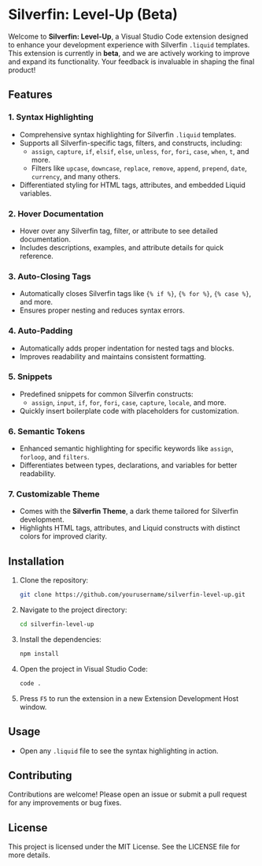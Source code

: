 # Silverfin: Level-Up (Beta)

Welcome to **Silverfin: Level-Up**, a Visual Studio Code extension designed to enhance your development experience with Silverfin `.liquid` templates. This extension is currently in **beta**, and we are actively working to improve and expand its functionality. Your feedback is invaluable in shaping the final product!

## Features

### 1. **Syntax Highlighting**
- Comprehensive syntax highlighting for Silverfin `.liquid` templates.
- Supports all Silverfin-specific tags, filters, and constructs, including:
  - `assign`, `capture`, `if`, `elsif`, `else`, `unless`, `for`, `fori`, `case`, `when`, `t`, and more.
  - Filters like `upcase`, `downcase`, `replace`, `remove`, `append`, `prepend`, `date`, `currency`, and many others.
- Differentiated styling for HTML tags, attributes, and embedded Liquid variables.

### 2. **Hover Documentation**
- Hover over any Silverfin tag, filter, or attribute to see detailed documentation.
- Includes descriptions, examples, and attribute details for quick reference.

### 3. **Auto-Closing Tags**
- Automatically closes Silverfin tags like `{% if %}`, `{% for %}`, `{% case %}`, and more.
- Ensures proper nesting and reduces syntax errors.

### 4. **Auto-Padding**
- Automatically adds proper indentation for nested tags and blocks.
- Improves readability and maintains consistent formatting.

### 5. **Snippets**
- Predefined snippets for common Silverfin constructs:
  - `assign`, `input`, `if`, `for`, `fori`, `case`, `capture`, `locale`, and more.
- Quickly insert boilerplate code with placeholders for customization.

### 6. **Semantic Tokens**
- Enhanced semantic highlighting for specific keywords like `assign`, `forloop`, and `filters`.
- Differentiates between types, declarations, and variables for better readability.

### 7. **Customizable Theme**
- Comes with the **Silverfin Theme**, a dark theme tailored for Silverfin development.
- Highlights HTML tags, attributes, and Liquid constructs with distinct colors for improved clarity.

## Installation

1. Clone the repository:
   ```bash
   git clone https://github.com/yourusername/silverfin-level-up.git
   ```

2. Navigate to the project directory:
   ```bash
   cd silverfin-level-up
   ```

3. Install the dependencies:
   ```bash
   npm install
   ```

4. Open the project in Visual Studio Code:
   ```bash
   code .
   ```

5. Press `F5` to run the extension in a new Extension Development Host window.

## Usage

- Open any `.liquid` file to see the syntax highlighting in action.

## Contributing

Contributions are welcome! Please open an issue or submit a pull request for any improvements or bug fixes.

## License

This project is licensed under the MIT License. See the LICENSE file for more details.